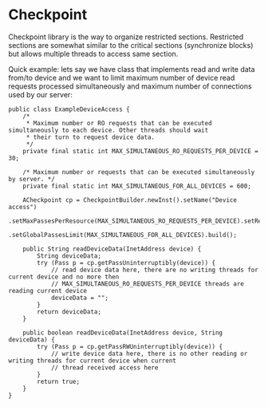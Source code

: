 # Checkpoint
Checkpoint library is the way to organize restricted sections. Restricted sections are somewhat similar to the critical sections (synchronize blocks) but allows multiple threads to access same section.

Quick example: lets say we have class that implements read and write data from/to device and we want to limit maximum number of device read requests processed simultaneously and maximum number of connections used by our server:  

    public class ExampleDeviceAccess {
    	/*
    	 * Maximum number or RO requests that can be executed simultaneously to each device. Other threads should wait
    	 * their turn to request device data.
    	 */
    	private final static int MAX_SIMULTANEOUS_RO_REQUESTS_PER_DEVICE = 30;
    
    	/* Maximum number or requests that can be executed simultaneously by server. */
    	private final static int MAX_SIMULTANEOUS_FOR_ALL_DEVICES = 600;
    
    	ACheckpoint cp = CheckpointBuilder.newInst().setName("Device access")
    			.setMaxPassesPerResource(MAX_SIMULTANEOUS_RO_REQUESTS_PER_DEVICE).setReentrant(false).setFair(true)
    			.setGlobalPassesLimit(MAX_SIMULTANEOUS_FOR_ALL_DEVICES).build();
    
    	public String readDeviceData(InetAddress device) {
    		String deviceData;
    		try (Pass p = cp.getPassUninterruptibly(device)) {
    			// read device data here, there are no writing threads for current device and no more then
    			// MAX_SIMULTANEOUS_RO_REQUESTS_PER_DEVICE threads are reading current device
    			deviceData = "";
    		}
    		return deviceData;
    	}
    
    	public boolean readDeviceData(InetAddress device, String deviceData) {
    		try (Pass p = cp.getPassRWUninterruptibly(device)) {
    			// write device data here, there is no other reading or writing threads for current device when current
    			// thread received access here
    		}
    		return true;
    	}
    }